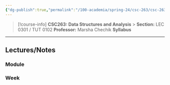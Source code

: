 ```yaml
---
{"dg-publish":true,"permalink":"/100-academia/spring-24/csc-263/csc-263/","tags":["university","cs","course-page"],"created":"2024-06-22T19:06:24.428-04:00","updated":"2024-09-09T23:19:31.201-04:00"}
---
```



> [!course-info] **CSC263: Data Structures and Analysis** > **Section:** LEC 0301 / TUT 0102
> **Professor:** Marsha Chechik
> **Syllabus**

---
## Lectures/Notes

### Module



### Week




